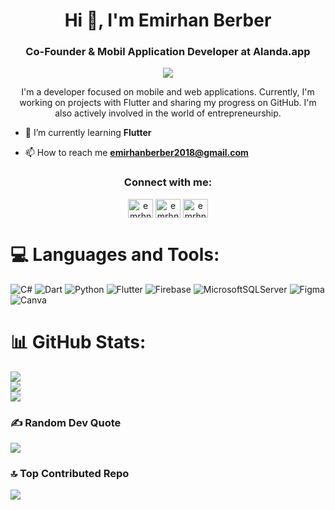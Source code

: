 <h1 align="center">Hi 👋, I'm Emirhan Berber</h1>
<h3 align="center">Co-Founder & Mobil Application Developer at Alanda.app</h3>

<div align="center">  
  
  [![](https://visitcount.itsvg.in/api?id=emrhnberber&icon=0&color=0)](https://visitcount.itsvg.in)
  
  <p>
  I'm a developer focused on mobile and web applications. Currently, I'm working on projects with Flutter and sharing my progress on GitHub. I'm also actively involved in the world of entrepreneurship.
  </p>
</div>


- 🌱 I’m currently learning **Flutter**

- 📫 How to reach me **emirhanberber2018@gmail.com**

<h3 align="center">Connect with me:</h3>
<p align="center">
<a href="https://twitter.com/emrhnberber" target="blank"><img align="center" src="https://raw.githubusercontent.com/rahuldkjain/github-profile-readme-generator/master/src/images/icons/Social/twitter.svg" alt="emrhnberber" height="30" width="40" /></a>
<a href="https://linkedin.com/in/emrhnberber" target="blank"><img align="center" src="https://raw.githubusercontent.com/rahuldkjain/github-profile-readme-generator/master/src/images/icons/Social/linked-in-alt.svg" alt="emrhnberber" height="30" width="40" /></a>
<a href="https://instagram.com/emrhnberber" target="blank"><img align="center" src="https://raw.githubusercontent.com/rahuldkjain/github-profile-readme-generator/master/src/images/icons/Social/instagram.svg" alt="emrhnberber" height="30" width="40" /></a>
</p>

# 💻 Languages and Tools:
![C#](https://img.shields.io/badge/c%23-%23239120.svg?style=for-the-badge&logo=csharp&logoColor=white) ![Dart](https://img.shields.io/badge/dart-%230175C2.svg?style=for-the-badge&logo=dart&logoColor=white) ![Python](https://img.shields.io/badge/python-3670A0?style=for-the-badge&logo=python&logoColor=ffdd54)  ![Flutter](https://img.shields.io/badge/Flutter-%2302569B.svg?style=for-the-badge&logo=Flutter&logoColor=white) ![Firebase](https://img.shields.io/badge/Firebase-039BE5?style=for-the-badge&logo=Firebase&logoColor=white) ![MicrosoftSQLServer](https://img.shields.io/badge/Microsoft%20SQL%20Server-CC2927?style=for-the-badge&logo=microsoft%20sql%20server&logoColor=white) ![Figma](https://img.shields.io/badge/figma-%23F24E1E.svg?style=for-the-badge&logo=figma&logoColor=white) ![Canva](https://img.shields.io/badge/Canva-%2300C4CC.svg?style=for-the-badge&logo=Canva&logoColor=white)

# 📊 GitHub Stats:
![](https://github-readme-stats.vercel.app/api?username=emrhnberber&theme=dark&hide_border=false&include_all_commits=false&count_private=false)<br/>
![](https://github-readme-streak-stats.herokuapp.com/?user=emrhnberber&theme=dark&hide_border=false)<br/>
![](https://github-readme-stats.vercel.app/api/top-langs/?username=emrhnberber&theme=dark&hide_border=false&include_all_commits=false&count_private=false&layout=compact)


### ✍️ Random Dev Quote
![](https://quotes-github-readme.vercel.app/api?type=horizontal&theme=tokyonight)

### 🔝 Top Contributed Repo
![](https://github-contributor-stats.vercel.app/api?username=emrhnberber&limit=5&theme=dark&combine_all_yearly_contributions=true)
